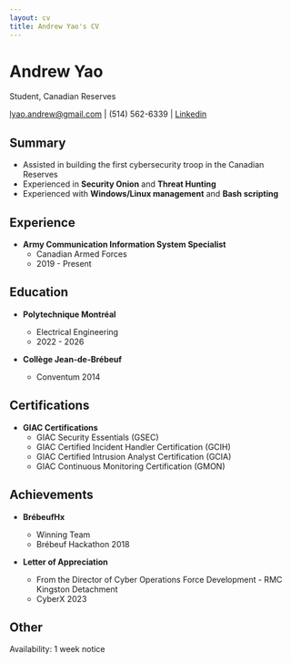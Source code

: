 ```yaml
---
layout: cv
title: Andrew Yao's CV
---
```

# Andrew Yao
Student, Canadian Reserves

<div id="webaddress">
<a href="lyao.andrew@gmail.com">lyao.andrew@gmail.com</a>
| (514) 562-6339 |
<a href="https://www.linkedin.com/in/andrew-yao-143711243"> Linkedin </a>
</div>


## Summary
- Assisted in building the first cybersecurity troop in the Canadian Reserves
- Experienced in **Security Onion** and **Threat Hunting**
- Experienced with **Windows/Linux management** and **Bash scripting**

## Experience
- **Army Communication Information System Specialist**
	- Canadian Armed Forces
	- 2019 - Present

## Education
- **Polytechnique Montréal**
	- Electrical Engineering
	- 2022 - 2026

- **Collège Jean-de-Brébeuf**
	- Conventum 2014

## Certifications
- **GIAC Certifications**
	- GIAC Security Essentials (GSEC)
	- GIAC Certified Incident Handler Certification (GCIH)
	- GIAC Certified Intrusion Analyst Certification (GCIA)
	- GIAC Continuous Monitoring Certification (GMON)

## Achievements
- **BrébeufHx**
	- Winning Team
	- Brébeuf Hackathon 2018

- **Letter of Appreciation**
	- From the Director of Cyber Operations Force Development - RMC Kingston Detachment
	- CyberX 2023

## Other
Availability: 1 week notice

<!-- ### Footer

Last updated: September 2023 -->


